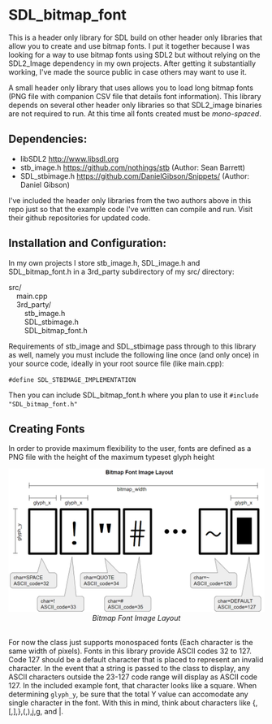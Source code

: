 # SDL_bitmap_font
This is a header only library for SDL build on other header only libraries that allow you to create and use bitmap fonts.  I put it together because I was looking for a way to use bitmap fonts using SDL2 but without relying on the SDL2_Image dependency in my own projects.  After getting it substantially working, I've made the source public in case others may want to use it.

A small header only library that uses allows you to load long bitmap fonts (PNG file with companion CSV file that 
details font information).  This library depends on several other header only libraries so that SDL2_image binaries are
not required to run.  At this time all fonts created must be <i>mono-spaced</i>.

## Dependencies:
- libSDL2         http://www.libsdl.org
- stb_image.h     https://github.com/nothings/stb  (Author: Sean Barrett)
- SDL_stbimage.h  https://github.com/DanielGibson/Snippets/  (Author: Daniel Gibson)

I've included the header only libraries from the two authors above in this repo just so that the example code I've written can compile and run.  Visit their github repositories for updated code.

## Installation and Configuration:
In my own projects I store stb_image.h, SDL_image.h and SDL_bitmap_font.h in a 3rd_party subdirectory of my src/ directory:

src/<br>
&nbsp;&nbsp;&nbsp;&nbsp;main.cpp<br>
&nbsp;&nbsp;&nbsp;&nbsp;3rd_party/<br>
&nbsp;&nbsp;&nbsp;&nbsp;&nbsp;&nbsp;&nbsp;&nbsp;stb_image.h<br>
&nbsp;&nbsp;&nbsp;&nbsp;&nbsp;&nbsp;&nbsp;&nbsp;SDL_stbimage.h<br>
&nbsp;&nbsp;&nbsp;&nbsp;&nbsp;&nbsp;&nbsp;&nbsp;SDL_bitmap_font.h<br>

Requirements of stb_image and SDL_stbimage pass through to this library as well, namely you must include the following line once (and only once) in your source code, ideally in your root source file (like main.cpp):

<code>#define SDL_STBIMAGE_IMPLEMENTATION</code><br>

Then you can include SDL_bitmap_font.h where you plan to use it
<code>#include "SDL_bitmap_font.h"</code>

## Creating Fonts
In order to provide maximum flexibility to the user, fonts are defined as a PNG file with the height of the maximum typeset glyph height

<p align="center"><img src="https://github.com/DaveGuenther/SDL_bitmap_font/blob/main/doc/Bitmap_Layout.png">
  <br><i>Bitmap Font Image Layout</i>
</p>
<br>
For now the class just supports monospaced fonts (Each character is the same width of pixels).  Fonts in this library provide ASCII codes 32 to 127.  Code 127 should be a default character that is placed to represent an invalid character.  In the event that a string is passed to the class to display, any ASCII characters outside the 23-127 code range will display as ASCII code 127.  In the included example font, that character looks like a square.  When determining <code>glyph_y</code>, be sure that the total Y value can accomodate any single character in the font.  With this in mind, think about characters like {,[,],},(,),j,g, and |.<br>




